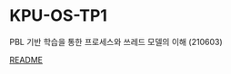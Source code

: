 # KPU-OS-TP1
PBL 기반 학습을 통한 프로세스와 쓰레드 모델의 이해 (210603)

[README](https://github.com/furthermares/KPU-OS-TP1/blob/main/OS%207%ED%8C%80%20PBL%20%EC%B5%9C%EC%A2%85%20%EB%B3%B4%EA%B3%A0%EC%84%9C.hwp)
